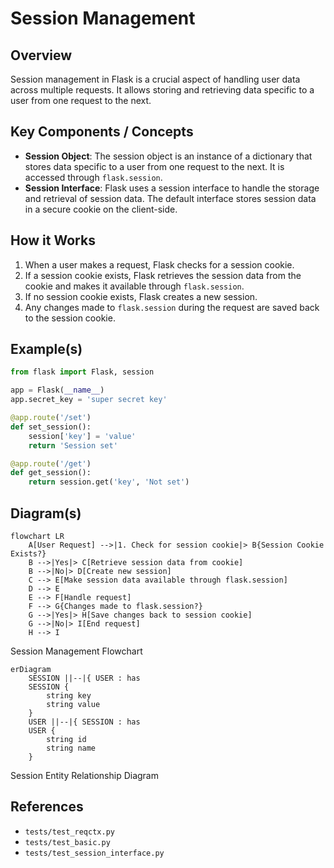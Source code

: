 # Session Management
## Overview
Session management in Flask is a crucial aspect of handling user data across multiple requests. It allows storing and retrieving data specific to a user from one request to the next.

## Key Components / Concepts
- **Session Object**: The session object is an instance of a dictionary that stores data specific to a user from one request to the next. It is accessed through `flask.session`.
- **Session Interface**: Flask uses a session interface to handle the storage and retrieval of session data. The default interface stores session data in a secure cookie on the client-side.

## How it Works
1. When a user makes a request, Flask checks for a session cookie.
2. If a session cookie exists, Flask retrieves the session data from the cookie and makes it available through `flask.session`.
3. If no session cookie exists, Flask creates a new session.
4. Any changes made to `flask.session` during the request are saved back to the session cookie.

## Example(s)
```python
from flask import Flask, session

app = Flask(__name__)
app.secret_key = 'super secret key'

@app.route('/set')
def set_session():
    session['key'] = 'value'
    return 'Session set'

@app.route('/get')
def get_session():
    return session.get('key', 'Not set')
```

## Diagram(s)
```mermaid
flowchart LR
    A[User Request] -->|1. Check for session cookie|> B{Session Cookie Exists?}
    B -->|Yes|> C[Retrieve session data from cookie]
    B -->|No|> D[Create new session]
    C --> E[Make session data available through flask.session]
    D --> E
    E --> F[Handle request]
    F --> G{Changes made to flask.session?}
    G -->|Yes|> H[Save changes back to session cookie]
    G -->|No|> I[End request]
    H --> I
```
Session Management Flowchart
```mermaid
erDiagram
    SESSION ||--|{ USER : has
    SESSION {
        string key
        string value
    }
    USER ||--|{ SESSION : has
    USER {
        string id
        string name
    }
```
Session Entity Relationship Diagram

## References
- `tests/test_reqctx.py`
- `tests/test_basic.py`
- `tests/test_session_interface.py`